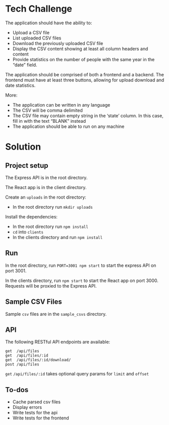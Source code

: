 # Tech Challenge
The application should have the ability to:
- Upload a CSV file
- List uploaded CSV files
- Download the previously uploaded CSV file
- Display the CSV content showing at least all column headers and content
- Provide statistics on the number of people with the same year in the “date” field.

The application should be comprised of both a frontend and a backend. The frontend must have at least three buttons, allowing for upload download and date statistics.

More:
- The application can be written in any language
- The CSV will be comma delimited
- The CSV file may contain empty string in the ‘state’ column. In this case, fill in with the text “BLANK” instead
- The application should be able to run on any machine

# Solution
## Project setup
The Express API is in the root directory.

The React app is in the client directory.

Create an `uploads` in the root directory:
- In the root directory run `mkdir uploads`

Install the dependencies:
- In the root directory run `npm install`
- `cd` into `clients`
- In the clients directory and run `npm install`

## Run
In the root directory, run `PORT=3001 npm start` to start the express API on port 3001.

In the clients directory, run `npm start` to start the React app on port 3000. Requests will be proxied to the Express API.

## Sample CSV Files
Sample `csv` files are in the `sample_csvs` directory.

## API
The following RESTful API endpoints are available:
```
get  /api/files
get  /api/files/:id
get  /api/files/:id/download/
post /api/files
```

`get` `/api/files/:id` takes optional query params for `limit` and `offset`

## To-dos
- Cache parsed csv files
- Display errors
- Write tests for the api
- Write tests for the frontend